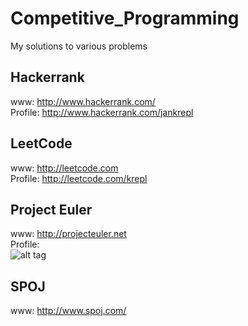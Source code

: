 # Competitive_Programming
My solutions to various problems

## Hackerrank <br />
www: http://www.hackerrank.com/ <br />
Profile: http://www.hackerrank.com/jankrepl <br />

## LeetCode <br />
www: http://leetcode.com <br />
Profile: http://leetcode.com/krepl <br />

## Project Euler <br />
www: http://projecteuler.net <br />
Profile: <br />
![alt tag](http://projecteuler.net/profile/jankrepl.png) <br />

## SPOJ <br />
www: http://www.spoj.com/ <br />


